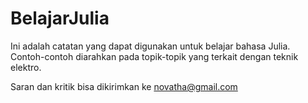 # BelajarJulia
Ini adalah catatan yang dapat digunakan untuk belajar bahasa Julia. Contoh-contoh diarahkan pada topik-topik yang terkait dengan teknik elektro.

Saran dan kritik bisa dikirimkan ke novatha@gmail.com
